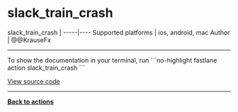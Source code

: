 # slack_train_crash










slack_train_crash |
-----|----
Supported platforms | ios, android, mac
Author | @@KrauseFx





<hr />
To show the documentation in your terminal, run
```no-highlight
fastlane action slack_train_crash
```

<a href="https://github.com/fastlane/fastlane/blob/master/fastlane/lib/fastlane/actions/slack_train_crash.rb" target="_blank">View source code</a>

<hr />

<a href="/actions"><b>Back to actions</b></a>
